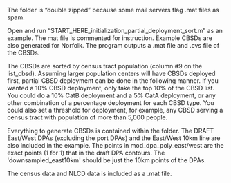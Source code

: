 The folder is “double zipped” because some mail servers flag .mat files as spam.
 
Open and run “START_HERE_initialization_partial_deployment_sort.m” as an example. The mat file is commented for instruction. Example CBSDs are also generated for Norfolk. The program outputs a .mat file and .cvs file of the CBSDs.
 
The CBSDs are sorted by census tract population (column #9 on the list_cbsd).  Assuming larger population centers will have CBSDs deployed first, partial CBSD deployment can be done in the following manner. If you wanted a 10% CBSD deployment, only take the top 10% of the CBSD list. You could do a 10% CatB deployment and a 5% CatA deployment, or any other combination of a percentage deployment for each CBSD type. You could also set a threshold for deployment, for example, any CBSD serving a census tract with population of more than 5,000 people.
 
Everything to generate CBSDs is contained within the folder. The DRAFT East/West DPAs (excluding the port DPAs) and the East/West 10km line are also included in the example. The points in mod_dpa_poly_east/west are the exact points (1 for 1) that in the draft DPA contours.  The 'downsampled_east10km' should be just the 10km points of the DPAs.
 
The census data and NLCD data is included as a .mat file.
 
